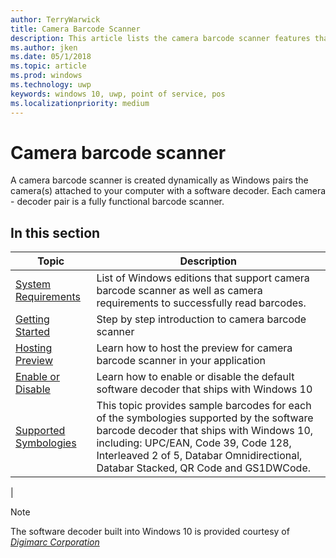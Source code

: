 ```yaml
---
author: TerryWarwick
title: Camera Barcode Scanner
description: This article lists the camera barcode scanner features that are available for UWP apps and links to the how-to articles that show how to use them.
ms.author: jken
ms.date: 05/1/2018
ms.topic: article
ms.prod: windows
ms.technology: uwp
keywords: windows 10, uwp, point of service, pos
ms.localizationpriority: medium
---
```


# Camera barcode scanner
A camera barcode scanner is created dynamically as Windows pairs the camera(s) attached to your computer with a software decoder.  Each camera - decoder pair is a fully functional barcode scanner.   

## In this section
|Topic |Description |
|------|------------|
| [System Requirements](pos-camerabarcode-system-requirements.md)  | List of Windows editions that support camera barcode scanner as well as camera requirements to successfully read barcodes. |
| [Getting Started](pos-camerabarcode-get-started.md)              | Step by step introduction to camera barcode scanner |
| [Hosting Preview](pos-camerabarcode-hosting-preview.md)          | Learn how to host the preview for camera barcode scanner in your application |
| [Enable or Disable](pos-camerabarcode-enable-disable.md)         | Learn how to enable or disable the default software decoder that ships with Windows 10 |
| [Supported Symbologies](pos-camerabarcode-symbologies.md) | This topic provides sample barcodes for each of the symbologies supported by the software barcode decoder that ships with Windows 10, including: UPC/EAN, Code 39, Code 128, Interleaved 2 of 5, Databar Omnidirectional, Databar Stacked, QR Code and GS1DWCode. |
| 

> [!NOTE]
> The software decoder built into Windows 10 is provided courtesy of  [*Digimarc Corporation*](https://www.digimarc.com/)
